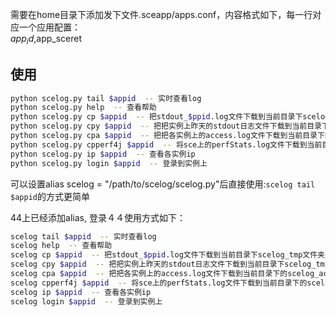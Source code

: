 需要在home目录下添加发下文件.sceapp/apps.conf，内容格式如下，每一行对应一个应用配置：   
$app_id,$app_sceret


## 使用
```sh
python scelog.py tail $appid  -- 实时查看log
python scelog.py help  -- 查看帮助
python scelog.py cp $appid  -- 把stdout_$ppid.log文件下载到当前目录下scelog_tmp文件夹中
python scelog.py cpy $appid  -- 把把实例上昨天的stdout日志文件下载到当前目录下scelog_tmp文件夹中
python scelog.py cpa $appid  -- 把把各实例上的access.log文件下载到当前目录下的scelog_access_tmp文件夹中
python scelog.py cpperf4j $appid  -- 将sce上的perfStats.log文件下载到当前目录下的scelog_tmp文件夹中
python scelog.py ip $appid  -- 查看各实例ip
python scelog.py login $appid  -- 登录到实例上
```


可以设置alias scelog = "/path/to/scelog/scelog.py"后直接使用:`scelog tail $appid`的方式更简单

44上已经添加alias, 登录４４使用方式如下：

```sh
scelog tail $appid  -- 实时查看log
scelog help  -- 查看帮助
scelog cp $appid  -- 把stdout_$ppid.log文件下载到当前目录下scelog_tmp文件夹中
scelog cpy $appid  -- 把把实例上昨天的stdout日志文件下载到当前目录下scelog_tmp文件夹中
scelog cpa $appid  -- 把把各实例上的access.log文件下载到当前目录下的scelog_access_tmp文件夹中
scelog cpperf4j $appid  -- 将sce上的perfStats.log文件下载到当前目录下的scelog_tmp文件夹中
scelog ip $appid  -- 查看各实例ip
scelog login $appid  -- 登录到实例上

```